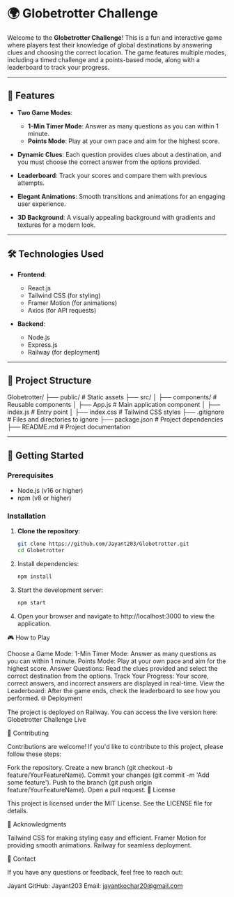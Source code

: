 # 🌍 Globetrotter Challenge

Welcome to the **Globetrotter Challenge**! This is a fun and interactive game where players test their knowledge of global destinations by answering clues and choosing the correct location. The game features multiple modes, including a timed challenge and a points-based mode, along with a leaderboard to track your progress.

---

## 🚀 Features

- **Two Game Modes**:
  - **1-Min Timer Mode**: Answer as many questions as you can within 1 minute.
  - **Points Mode**: Play at your own pace and aim for the highest score.

- **Dynamic Clues**: Each question provides clues about a destination, and you must choose the correct answer from the options provided.

- **Leaderboard**: Track your scores and compare them with previous attempts.

- **Elegant Animations**: Smooth transitions and animations for an engaging user experience.

- **3D Background**: A visually appealing background with gradients and textures for a modern look.

---

## 🛠️ Technologies Used

- **Frontend**:
  - React.js
  - Tailwind CSS (for styling)
  - Framer Motion (for animations)
  - Axios (for API requests)

- **Backend**:
  - Node.js
  - Express.js
  - Railway (for deployment)

---

## 📂 Project Structure

Globetrotter/
├── public/ # Static assets
├── src/
│ ├── components/ # Reusable components
│ ├── App.js # Main application component
│ ├── index.js # Entry point
│ ├── index.css # Tailwind CSS styles
├── .gitignore # Files and directories to ignore
├── package.json # Project dependencies
├── README.md # Project documentation


---

## 🚀 Getting Started

### Prerequisites

- Node.js (v16 or higher)
- npm (v8 or higher)

### Installation

1. **Clone the repository**:
   ```bash
   git clone https://github.com/Jayant203/Globetrotter.git
   cd Globetrotter

2. Install dependencies:
    ```bash
    npm install

3. Start the development server:
     ```bash
    npm start

4. Open your browser and navigate to http://localhost:3000 to view the application.

🎮 How to Play

Choose a Game Mode:
1-Min Timer Mode: Answer as many questions as you can within 1 minute.
Points Mode: Play at your own pace and aim for the highest score.
Answer Questions:
Read the clues provided and select the correct destination from the options.
Track Your Progress:
Your score, correct answers, and incorrect answers are displayed in real-time.
View the Leaderboard:
After the game ends, check the leaderboard to see how you performed.
🌐 Deployment

The project is deployed on Railway. You can access the live version here:
Globetrotter Challenge Live

📝 Contributing

Contributions are welcome! If you'd like to contribute to this project, please follow these steps:

Fork the repository.
Create a new branch (git checkout -b feature/YourFeatureName).
Commit your changes (git commit -m 'Add some feature').
Push to the branch (git push origin feature/YourFeatureName).
Open a pull request.
📄 License

This project is licensed under the MIT License. See the LICENSE file for details.

🙏 Acknowledgments

Tailwind CSS for making styling easy and efficient.
Framer Motion for providing smooth animations.
Railway for seamless deployment.

📧 Contact

If you have any questions or feedback, feel free to reach out:

Jayant
GitHub: Jayant203
Email: jayantkochar20@gmail.com
